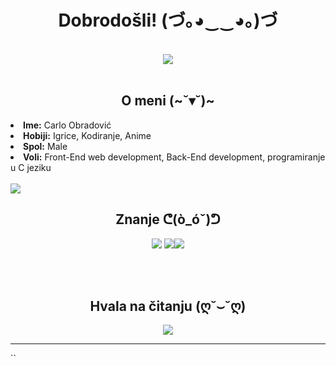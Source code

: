 <body>
<h1 align="center">Dobrodošli! (づ｡◕‿‿◕｡)づ</h1>
<br>
<div align="center">
<img src="https://66.media.tumblr.com/245f9e5d2312e4ac1cc5dc5b942cbfdc/tumblr_ordg8luJFV1w5hoy5o2_250.gifv">
</div>
<br>
<div>
<h2 align="center">O meni (~˘▾˘)~</h2>
<li>
<b>Ime:</b> Carlo Obradović</li>
<li>
<b>Hobiji:</b> Igrice, Kodiranje, Anime
</li>
<li>
<b>Spol:</b> Male 
</li>
<li>
<b>Voli:</b> Front-End web development, Back-End development, programiranje u C jeziku
</li>
<br>

<div>
<img src="[https://giphy.com/gifs/southparkgifs-l0HlNBL6dCxsvDLUY](https://media.tenor.com/images/029141b080312d45eda58155550a0c07/tenor.gif)" align="center">
<h2 align="center">Znanje ᕦ(ò_óˇ)ᕤ</h2>
<p>
</div>
<div>
<p align="center"> <img src="https://img.shields.io/badge/html5%20-%23E34F26.svg?&style=for-the-badge&logo=html5&logoColor=white"/> <img src="https://img.shields.io/badge/css3%20-%231572B6.svg?&style=for-the-badge&logo=css3&logoColor=white"/><img src="https://img.shields.io/badge/javascript%20-%23323330.svg?&style=for-the-badge&logo=javascript&logoColor=%23F7DF1E"/> 
</p>
<br>
</div>
<br>
<div>
<h2 align="center">Hvala na čitanju (ღ˘⌣˘ღ)</h2>
<div align="center">
<img align="center" src="https://media.tenor.com/images/801ba9bf835fa3d638ee4c5428717b0b/tenor.gif">
</div>
<hr>
</div>
</div>
</body>
``
